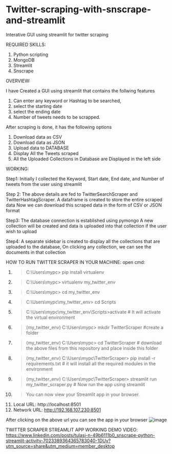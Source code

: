 # Twitter-scraping-with-snscrape-and-streamlit
Interative GUI using streamlit for twitter scraping 

REQUIRED SKILLS:
1.	Python scripting
2.	MongoDB
3.	Streamlit
4.	Snscrape

OVERVIEW:

I have Created a GUI using streamlit that contains the follwing  features
1. Can enter any keyword or Hashtag to be searched, 
2. select the starting date 
3. select the ending date  
4. Number of tweets needs to be scrapped.

After scraping is done, it has the following options

1.	Download data as CSV
2.	Download data as JSON
3.	Upload data to DATABASE
4.	Display All the Tweets scraped
5.	All the Uploaded Collections in Database are Displayed in the left side

WORKING:

Step1:
Initially I collected the Keyword, Start date, End date, and Number of tweets from the user using streamlit

Step 2:
The above details are fed to TwitterSearchScraper and TwitterHashtagScraper.
A dataframe is created to store the entire scraped data
Now we can download this scraped data in the form of CSV or JSON format 

Step3:
The database connection is established using pymongo
A new collection will be created and data is uploaded into that collection  if the user wish to upload 

Step4:
A separate sidebar is created to display all the collections that are uploaded to the database, On clicking any collection, we can see the documents in that collection


HOW TO RUN TWITTER SCRAPER IN YOUR MACHINE:
open cmd:
1. > C:\Users\mypc> pip install virtualenv 
2. > C:\Users\mypc> virtualenv my_twitter_env
3. > C:\Users\mypc> cd my_twitter_env
4. > C:\Users\mypc\my_twitter_env> cd Scripts
5. > C:\Users\mypc\my_twitter_env\Scripts>activate                    # It will activate the virtual environment
6. > (my_twitter_env)  C:\Users\mypc\> mkdir TwitterScraper           #create a folder 
7. > (my_twitter_env)  C:\Users\mypc\> cd TwitterScraper              # download the above files from this repository and place inside this folder
8. > (my_twitter_env)  C:\Users\mypc\TwitterScraper> pip install -r requirements.txt       # it will install all the required modules in the environment
9. > (my_twitter_env)  C:\Users\mypc\TwitterScraper> streamlit run my_twitter_scraper.py   # Now run the app using streamlit
10. > You can now view your Streamlit app in your browser.
11.   Local URL: http://localhost:8501
12.   Network URL: http://192.168.107.230:8501
  
 After clicking on the above url you can see the app in your browser
![image](https://user-images.githubusercontent.com/116662776/214221876-69dbf560-9230-45ef-a88a-d03b7f824ac7.png)

  
TWITTER SCRAPER STREAMLIT APP WORKING DEMO VIDEO:
https://www.linkedin.com/posts/tulasi-n-49b6111b0_snscrape-python-streamlit-activity-7023389364365783040-1DUv?utm_source=share&utm_medium=member_desktop




